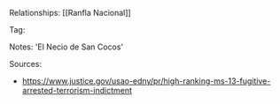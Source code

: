 
Relationships:
[[Ranfla Nacional]]

Tag:

Notes:
'El Necio de San Cocos'

Sources:
- https://www.justice.gov/usao-edny/pr/high-ranking-ms-13-fugitive-arrested-terrorism-indictment